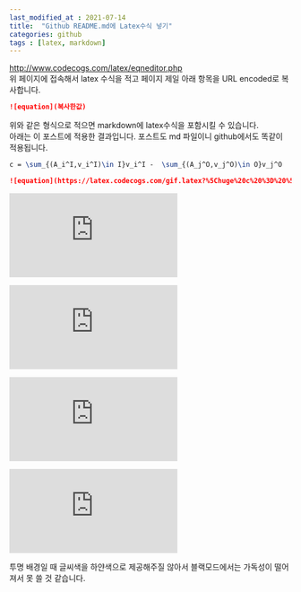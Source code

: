 ```yaml
---
last_modified_at : 2021-07-14
title:  "Github README.md에 Latex수식 넣기"
categories: github
tags : [latex, markdown]
---
```

<a href='http://www.codecogs.com/latex/eqneditor.php'>http://www.codecogs.com/latex/eqneditor.php</a>  
위 페이지에 접속해서 latex 수식을 적고 페이지 제일 아래 항목을 URL encoded로 복사합니다.
```markdown
![equation](복사한값)
```
위와 같은 형식으로 적으면 markdown에 latex수식을 포함시킬 수 있습니다.  
아래는 이 포스트에 적용한 결과입니다. 포스트도 md 파일이니 github에서도 똑같이 적용됩니다.

```latex
c = \sum_{(A_i^I,v_i^I)\in I}v_i^I -  \sum_{(A_j^O,v_j^O)\in O}v_j^O
```
```markdown
![equation](https://latex.codecogs.com/gif.latex?%5Chuge%20c%20%3D%20%5Csum_%7B%28A_i%5EI%2Cv_i%5EI%29%5Cin%20I%7Dv_i%5EI%20-%20%5Csum_%7B%28A_j%5EO%2Cv_j%5EO%29%5Cin%20O%7Dv_j%5EO)
```
![equation](https://latex.codecogs.com/gif.latex?%5Chuge%20c%20%3D%20%5Csum_%7B%28A_i%5EI%2Cv_i%5EI%29%5Cin%20I%7Dv_i%5EI%20-%20%5Csum_%7B%28A_j%5EO%2Cv_j%5EO%29%5Cin%20O%7Dv_j%5EO)

![equation](https://latex.codecogs.com/gif.latex?%5Cbg_white%20%5Chuge%20c%20%3D%20%5Csum_%7B%28A_i%5EI%2Cv_i%5EI%29%5Cin%20I%7Dv_i%5EI%20-%20%5Csum_%7B%28A_j%5EO%2Cv_j%5EO%29%5Cin%20O%7Dv_j%5EO)

![equation](https://latex.codecogs.com/gif.latex?%5Cbg_black%20%5Chuge%20c%20%3D%20%5Csum_%7B%28A_i%5EI%2Cv_i%5EI%29%5Cin%20I%7Dv_i%5EI%20-%20%5Csum_%7B%28A_j%5EO%2Cv_j%5EO%29%5Cin%20O%7Dv_j%5EO)

![equation](https://latex.codecogs.com/gif.latex?%5Cbg_gray%20%5Chuge%20c%20%3D%20%5Csum_%7B%28A_i%5EI%2Cv_i%5EI%29%5Cin%20I%7Dv_i%5EI%20-%20%5Csum_%7B%28A_j%5EO%2Cv_j%5EO%29%5Cin%20O%7Dv_j%5EO)

투명 배경일 때 글씨색을 하얀색으로 제공해주질 않아서 블랙모드에서는 가독성이 떨어져서 못 쓸 것 같습니다.
